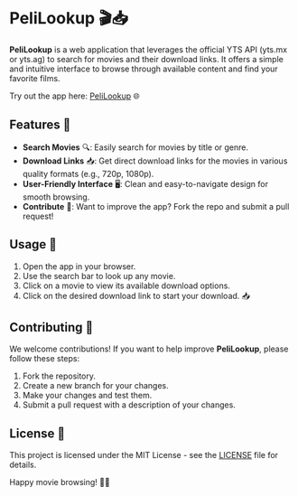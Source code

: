 # **PeliLookup 🎬📥**

**PeliLookup** is a web application that leverages the official YTS API (yts.mx or yts.ag) to search for movies and their download links. It offers a simple and intuitive interface to browse through available content and find your favorite films.

Try out the app here: [PeliLookup](https://stefanolomo.github.io/pelilookup) 🌐


## **Features 🚀**

- **Search Movies** 🔍: Easily search for movies by title or genre.
- **Download Links** 📥: Get direct download links for the movies in various quality formats (e.g., 720p, 1080p).
- **User-Friendly Interface** 🖥️: Clean and easy-to-navigate design for smooth browsing.
- **Contribute** 🤝: Want to improve the app? Fork the repo and submit a pull request!


## **Usage 📝**

1. Open the app in your browser.
2. Use the search bar to look up any movie.
3. Click on a movie to view its available download options.
4. Click on the desired download link to start your download. 📥


## **Contributing 🤝**

We welcome contributions! If you want to help improve **PeliLookup**, please follow these steps:

1. Fork the repository.
2. Create a new branch for your changes.
3. Make your changes and test them.
4. Submit a pull request with a description of your changes.


## **License 📄**

This project is licensed under the MIT License - see the [LICENSE](LICENSE) file for details.


Happy movie browsing! 🎥🍿
